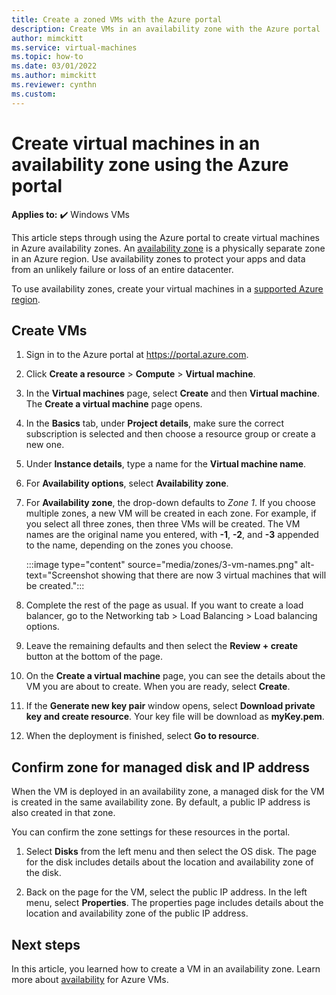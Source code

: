 ```yaml
---
title: Create a zoned VMs with the Azure portal 
description: Create VMs in an availability zone with the Azure portal
author: mimckitt
ms.service: virtual-machines
ms.topic: how-to
ms.date: 03/01/2022
ms.author: mimckitt
ms.reviewer: cynthn
ms.custom: 
---
```


# Create virtual machines in an availability zone using the Azure portal

**Applies to:** :heavy_check_mark: Windows VMs 

This article steps through using the Azure portal to create virtual machines in Azure availability zones. An [availability zone](../availability-zones/az-overview.md) is a physically separate zone in an Azure region. Use availability zones to protect your apps and data from an unlikely failure or loss of an entire datacenter.

To use availability zones, create your virtual machines in a [supported Azure region](../availability-zones/az-region.md).
## Create VMs

1. Sign in to the Azure portal at https://portal.azure.com.

1. Click **Create a resource** > **Compute** > **Virtual machine**. 

1. In the **Virtual machines** page, select **Create** and then **Virtual machine**.  The **Create a virtual machine** page opens.

1. In the **Basics** tab, under **Project details**, make sure the correct subscription is selected and then choose a resource group or create a new one.

1. Under **Instance details**, type a name for the **Virtual machine name**.
1. For **Availability options**, select **Availability zone**.
1. For **Availability zone**, the drop-down defaults to *Zone 1*. If you choose multiple zones, a new VM will be created in each zone. For example, if you select all three zones, then three VMs will be created. The VM names are the original name you entered, with **-1**, **-2**, and **-3** appended to the name, depending on the zones you choose.

   :::image type="content" source="media/zones/3-vm-names.png" alt-text="Screenshot showing that there are now 3 virtual machines that will be created.":::

1. Complete the rest of the page as usual. If you want to create a load balancer, go to the Networking tab > Load Balancing > Load balancing options.

1. Leave the remaining defaults and then select the **Review + create** button at the bottom of the page.

1. On the **Create a virtual machine** page, you can see the details about the VM you are about to create. When you are ready, select **Create**.

1. If the **Generate new key pair** window opens, select **Download private key and create resource**. Your key file will be download as **myKey.pem**.

1. When the deployment is finished, select **Go to resource**.


## Confirm zone for managed disk and IP address

When the VM is deployed in an availability zone, a managed disk for the VM is created in the same availability zone. By default, a public IP address is also created in that zone.

You can confirm the zone settings for these resources in the portal.  

1. Select **Disks** from the left menu and then select the OS disk. The page for the disk includes details about the location and availability zone of the disk.

1. Back on the page for the VM, select the public IP address. In the left menu, select **Properties**. The properties page includes details about the location and availability zone of the public IP address.

    
## Next steps

In this article, you learned how to create a VM in an availability zone. Learn more about [availability](availability.md) for Azure VMs.
